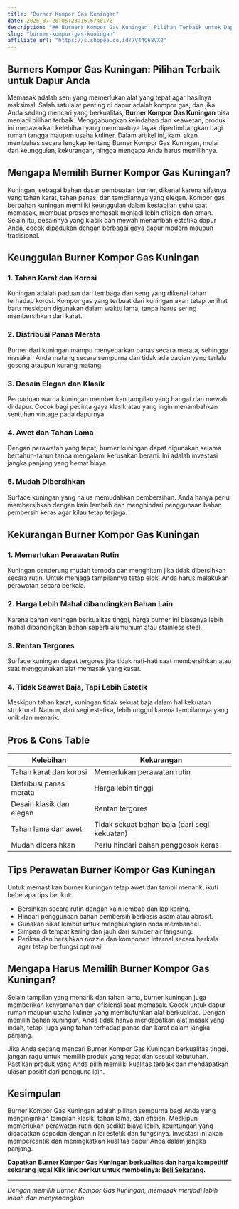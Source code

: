 ```yaml
---
title: "Burner Kompor Gas Kuningan"
date: 2025-07-20T05:23:16.674617Z
description: "## Burners Kompor Gas Kuningan: Pilihan Terbaik untuk Dapur Anda..."
slug: "burner-kompor-gas-kuningan"
affiliate_url: "https://s.shopee.co.id/7V44C68VX2"
---
```

## Burners Kompor Gas Kuningan: Pilihan Terbaik untuk Dapur Anda

Memasak adalah seni yang memerlukan alat yang tepat agar hasilnya maksimal. Salah satu alat penting di dapur adalah kompor gas, dan jika Anda sedang mencari yang berkualitas, **Burner Kompor Gas Kuningan** bisa menjadi pilihan terbaik. Menggabungkan keindahan dan keawetan, produk ini menawarkan kelebihan yang membuatnya layak dipertimbangkan bagi rumah tangga maupun usaha kuliner. Dalam artikel ini, kami akan membahas secara lengkap tentang Burner Kompor Gas Kuningan, mulai dari keunggulan, kekurangan, hingga mengapa Anda harus memilihnya.

## Mengapa Memilih Burner Kompor Gas Kuningan?

Kuningan, sebagai bahan dasar pembuatan burner, dikenal karena sifatnya yang tahan karat, tahan panas, dan tampilannya yang elegan. Kompor gas berbahan kuningan memiliki keunggulan dalam kestabilan suhu saat memasak, membuat proses memasak menjadi lebih efisien dan aman. Selain itu, desainnya yang klasik dan mewah menambah estetika dapur Anda, cocok dipadukan dengan berbagai gaya dapur modern maupun tradisional.

## Keunggulan Burner Kompor Gas Kuningan

### 1. Tahan Karat dan Korosi

Kuningan adalah paduan dari tembaga dan seng yang dikenal tahan terhadap korosi. Kompor gas yang terbuat dari kuningan akan tetap terlihat baru meskipun digunakan dalam waktu lama, tanpa harus sering membersihkan dari karat.

### 2. Distribusi Panas Merata

Burner dari kuningan mampu menyebarkan panas secara merata, sehingga masakan Anda matang secara sempurna dan tidak ada bagian yang terlalu gosong ataupun kurang matang.

### 3. Desain Elegan dan Klasik

Perpaduan warna kuningan memberikan tampilan yang hangat dan mewah di dapur. Cocok bagi pecinta gaya klasik atau yang ingin menambahkan sentuhan vintage pada dapurnya.

### 4. Awet dan Tahan Lama

Dengan perawatan yang tepat, burner kuningan dapat digunakan selama bertahun-tahun tanpa mengalami kerusakan berarti. Ini adalah investasi jangka panjang yang hemat biaya.

### 5. Mudah Dibersihkan

Surface kuningan yang halus memudahkan pembersihan. Anda hanya perlu membersihkan dengan kain lembab dan menghindari penggunaan bahan pembersih keras agar kilau tetap terjaga.

## Kekurangan Burner Kompor Gas Kuningan

### 1. Memerlukan Perawatan Rutin

Kuningan cenderung mudah ternoda dan menghitam jika tidak dibersihkan secara rutin. Untuk menjaga tampilannya tetap elok, Anda harus melakukan perawatan secara berkala.

### 2. Harga Lebih Mahal dibandingkan Bahan Lain

Karena bahan kuningan berkualitas tinggi, harga burner ini biasanya lebih mahal dibandingkan bahan seperti alumunium atau stainless steel.

### 3. Rentan Tergores

Surface kuningan dapat tergores jika tidak hati-hati saat membersihkan atau saat menggunakan alat memasak yang kasar.

### 4. Tidak Seawet Baja, Tapi Lebih Estetik

Meskipun tahan karat, kuningan tidak sekuat baja dalam hal kekuatan struktural. Namun, dari segi estetika, lebih unggul karena tampilannya yang unik dan menarik.

## Pros & Cons Table

| **Kelebihan**                        | **Kekurangan**                                 |
|--------------------------------------|----------------------------------------------|
| Tahan karat dan korosi             | Memerlukan perawatan rutin                |
| Distribusi panas merata            | Harga lebih tinggi                        |
| Desain klasik dan elegan           | Rentan tergores                          |
| Tahan lama dan awet                | Tidak sekuat bahan baja (dari segi kekuatan) |
| Mudah dibersihkan                  | Perlu hindari bahan penggosok keras     |

## Tips Perawatan Burner Kompor Gas Kuningan

Untuk memastikan burner kuningan tetap awet dan tampil menarik, ikuti beberapa tips berikut:
- Bersihkan secara rutin dengan kain lembab dan lap kering.
- Hindari penggunaan bahan pembersih berbasis asam atau abrasif.
- Gunakan sikat lembut untuk menghilangkan noda membandel.
- Simpan di tempat kering dan jauh dari sumber air langsung.
- Periksa dan bersihkan nozzle dan komponen internal secara berkala agar tetap berfungsi optimal.

## Mengapa Harus Memilih Burner Kompor Gas Kuningan?

Selain tampilan yang menarik dan tahan lama, burner kuningan juga memberikan kenyamanan dan efisiensi saat memasak. Cocok untuk dapur rumah maupun usaha kuliner yang membutuhkan alat berkualitas. Dengan memilih bahan kuningan, Anda tidak hanya mendapatkan alat masak yang indah, tetapi juga yang tahan terhadap panas dan karat dalam jangka panjang.

Jika Anda sedang mencari Burner Kompor Gas Kuningan berkualitas tinggi, jangan ragu untuk memilih produk yang tepat dan sesuai kebutuhan. Pastikan produk yang Anda pilih memiliki kualitas terbaik dan mendapatkan ulasan positif dari pengguna lain.

## Kesimpulan

Burner Kompor Gas Kuningan adalah pilihan sempurna bagi Anda yang menginginkan tampilan klasik, tahan lama, dan efisien. Meskipun memerlukan perawatan rutin dan sedikit biaya lebih, keuntungan yang didapatkan sepadan dengan nilai estetik dan fungsinya. Investasi ini akan mempercantik dan meningkatkan kualitas dapur Anda dalam jangka panjang.

**Dapatkan Burner Kompor Gas Kuningan berkualitas dan harga kompetitif sekarang juga! Klik link berikut untuk membelinya: [Beli Sekarang](https://s.shopee.co.id/7V44C68VX2).**

---

*Dengan memilih Burner Kompor Gas Kuningan, memasak menjadi lebih indah dan menyenangkan.*